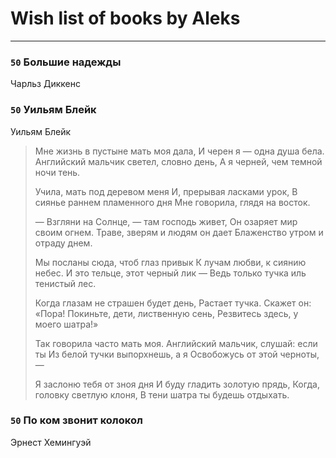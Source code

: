 # Wish list of books by Aleks
---

### `50` Большие надежды
Чарльз Диккенс

### `50` Уильям Блейк
Уильям Блейк
> Мне жизнь в пустыне мать моя дала,
> И черен я — одна душа бела.
> Английский мальчик светел, словно день,
> А я черней, чем темной ночи тень.
> 
> Учила, мать под деревом меня
> И, прерывая ласками урок,
> В сиянье раннем пламенного дня
> Мне говорила, глядя на восток.
> 
> — Взгляни на Солнце, — там господь живет,
> Он озаряет мир своим огнем.
> Траве, зверям и людям он дает
> Блаженство утром и отраду днем.
> 
> Мы посланы сюда, чтоб глаз привык
> К лучам любви, к сиянию небес.
> И это тельце, этот черный лик —
> Ведь только тучка иль тенистый лес.
> 
> Когда глазам не страшен будет день,
> Растает тучка. Скажет он: «Пора!
> Покиньте, дети, лиственную сень,
> Резвитесь здесь, у моего шатра!»
> 
> Так говорила часто мать моя.
> Английский мальчик, слушай: если ты
> Из белой тучки выпорхнешь, а я
> Освобожусь от этой черноты, —
> 
> Я заслоню тебя от зноя дня
> И буду гладить золотую прядь,
> Когда, головку светлую клоня,
> В тени шатра ты будешь отдыхать.

### `50` По ком звонит колокол
Эрнест Хемингуэй

